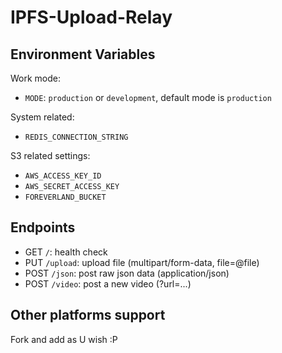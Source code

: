 
# IPFS-Upload-Relay

## Environment Variables

Work mode:

- `MODE`: `production` or `development`, default mode is `production`

System related:

- `REDIS_CONNECTION_STRING`

S3 related settings:

- `AWS_ACCESS_KEY_ID`
- `AWS_SECRET_ACCESS_KEY`
- `FOREVERLAND_BUCKET`

## Endpoints

- GET `/`: health check
- PUT `/upload`: upload file (multipart/form-data, file=@file)
- POST `/json`: post raw json data (application/json)
- POST `/video`: post a new video (?url=...)

## Other platforms support

Fork and add as U wish :P
